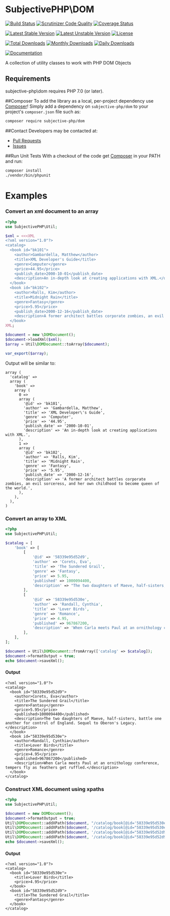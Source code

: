 # SubjectivePHP\DOM

[![Build Status](https://travis-ci.org/subjective-php/dom.svg?branch=master)](https://travis-ci.org/subjective-php/dom)
[![Scrutinizer Code Quality](https://scrutinizer-ci.com/g/subjective-php/dom/badges/quality-score.png?b=master)](https://scrutinizer-ci.com/g/subjective-php/dom/?branch=master)
[![Coverage Status](https://coveralls.io/repos/github/subjective-php/dom/badge.svg?branch=master)](https://coveralls.io/github/subjective-php/dom?branch=master)

[![Latest Stable Version](https://poser.pugx.org/subjective-php/dom/v/stable)](https://packagist.org/packages/subjective-php/dom)
[![Latest Unstable Version](https://poser.pugx.org/subjective-php/dom/v/unstable)](https://packagist.org/packages/subjective-php/dom)
[![License](https://poser.pugx.org/subjective-php/dom/license)](https://packagist.org/packages/subjective-php/dom)

[![Total Downloads](https://poser.pugx.org/subjective-php/dom/downloads)](https://packagist.org/packages/subjective-php/dom)
[![Monthly Downloads](https://poser.pugx.org/subjective-php/dom/d/monthly)](https://packagist.org/packages/subjective-php/dom)
[![Daily Downloads](https://poser.pugx.org/subjective-php/dom/d/daily)](https://packagist.org/packages/subjective-php/dom)

[![Documentation](https://img.shields.io/badge/reference-phpdoc-blue.svg?style=flat)](http://www.pholiophp.org/subjective-php/dom)

A collection of utility classes to work with PHP DOM Objects

## Requirements

subjective-php\dom requires PHP 7.0 (or later).

##Composer
To add the library as a local, per-project dependency use [Composer](http://getcomposer.org)! Simply add a dependency on
`subjective-php/dom` to your project's `composer.json` file such as:

```sh
composer require subjective-php/dom
```
##Contact
Developers may be contacted at:

 * [Pull Requests](https://github.com/subjective-php/dom/pulls)
 * [Issues](https://github.com/subjective-php/dom/issues)

##Run Unit Tests
With a checkout of the code get [Composer](http://getcomposer.org) in your PATH and run:

```sh
composer install
./vendor/bin/phpunit
```
# Examples

### Convert an xml document to an array
```php
<?php
use SubjectivePHP\Util;

$xml = <<<XML
<?xml version="1.0"?>
<catalog>
  <book id="bk101">
    <author>Gambardella, Matthew</author>
    <title>XML Developer's Guide</title>
    <genre>Computer</genre>
    <price>44.95</price>
    <publish_date>2000-10-01</publish_date>
    <description>An in-depth look at creating applications with XML.</description>
  </book>
  <book id="bk102">
    <author>Ralls, Kim</author>
    <title>Midnight Rain</title>
    <genre>Fantasy</genre>
    <price>5.95</price>
    <publish_date>2000-12-16</publish_date>
    <description>A former architect battles corporate zombies, an evil sorceress, and her own childhood to become queen of the world.</description>
  </book>
XML;

$document = new \DOMDocument();
$document->loadXml($xml);
$array = Util\DOMDocument::toArray($document);

var_export($array);

```

Output will be similar to:

```
array (
  'catalog' =>
  array (
    'book' =>
    array (
      0 =>
      array (
        '@id' => 'bk101',
        'author' => 'Gambardella, Matthew',
        'title' => 'XML Developer\'s Guide',
        'genre' => 'Computer',
        'price' => '44.95',
        'publish_date' => '2000-10-01',
        'description' => 'An in-depth look at creating applications with XML.',
      ),
      1 =>
      array (
        '@id' => 'bk102',
        'author' => 'Ralls, Kim',
        'title' => 'Midnight Rain',
        'genre' => 'Fantasy',
        'price' => '5.95',
        'publish_date' => '2000-12-16',
        'description' => 'A former architect battles corporate zombies, an evil sorceress, and her own childhood to become queen of the world.',
      ),
    ),
  ),
)
```

### Convert an array to XML
```php
<?php
use SubjectivePHP\Util;

$catalog = [
    'book' => [
        [
            '@id' => '58339e95d52d9',
            'author' => 'Corets, Eva',
            'title' => 'The Sundered Grail',
            'genre' => 'Fantasy',
            'price' => 5.95,
            'published' => 1000094400,
            'description' => "The two daughters of Maeve, half-sisters, battle one another for control of England. Sequel to Oberon's Legacy.",
        ],
        [
            '@id' => '58339e95d530e',
            'author' => 'Randall, Cynthia',
            'title' => 'Lover Birds',
            'genre' => 'Romance',
            'price' => 4.95,
            'published' => 967867200,
            'description' => 'When Carla meets Paul at an ornithology conference, tempers fly as feathers get ruffled.',
        ],
    ],
];

$document = Util\DOMDocument::fromArray(['catalog' => $catalog]);
$document->formatOutput = true;
echo $document->saveXml();
```
#### Output

```
<?xml version="1.0"?>
<catalog>
  <book id="58339e95d52d9">
    <author>Corets, Eva</author>
    <title>The Sundered Grail</title>
    <genre>Fantasy</genre>
    <price>5.95</price>
    <published>1000094400</published>
    <description>The two daughters of Maeve, half-sisters, battle one another for control of England. Sequel to Oberon's Legacy.</description>
  </book>
  <book id="58339e95d530e">
    <author>Randall, Cynthia</author>
    <title>Lover Birds</title>
    <genre>Romance</genre>
    <price>4.95</price>
    <published>967867200</published>
    <description>When Carla meets Paul at an ornithology conference, tempers fly as feathers get ruffled.</description>
  </book>
</catalog>
```

### Construct XML document using xpaths

```php
<?php
use SubjectivePHP\Util;

$document = new DOMDocument();
$document->formatOutput = true;
Util\DOMDocument::addXPath($document, "/catalog/book[@id='58339e95d530e']/title", 'Lover Birds');
Util\DOMDocument::addXPath($document, '/catalog/book[@id="58339e95d530e"]/price', 4.95);
Util\DOMDocument::addXPath($document, '/catalog/book[@id="58339e95d52d9"]/title', 'The Sundered Grail');
Util\DOMDocument::addXPath($document, '/catalog/book[@id="58339e95d52d9"]/genre', 'Fantasy');
echo $document->saveXml();
```
#### Output
```
<?xml version="1.0"?>
<catalog>
  <book id="58339e95d530e">
    <title>Lover Birds</title>
    <price>4.95</price>
  </book>
  <book id="58339e95d52d9">
    <title>The Sundered Grail</title>
    <genre>Fantasy</genre>
  </book>
</catalog>
```
